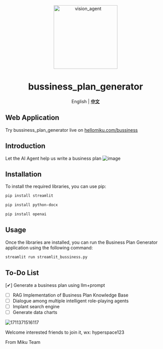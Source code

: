 <div align="center">
    <img alt="vision_agent" height="200px" src="https://hellomiku.com/img/logo.png">

# bussiness_plan_generator
English | [**中文**](https://github.com/GobinFan/bussiness_plan_generator/edit/main/zh_README.md)

</div>
    


## Web Application
Try bussiness_plan_generator live on [hellomiku.com/bussiness](https://hellomiku.com/bussiness/)

## Introduction
Let the AI Agent help us write a business plan
![image](https://github.com/GobinFan/bussiness_plan_generator/assets/126868284/5399371f-1899-4e9a-991b-c48662426c89)

## Installation
To install the required libraries, you can use pip:

```bash
pip install streamlit
```
```bash
pip install python-docx
```
```bash
pip install openai 
```

## Usage
Once the libraries are installed, you can run the Business Plan Generator application using the following command:

```bash
streamlit run streamlit_bussiness.py
```

## To-Do List 
[✔] Generate a business plan using llm+prompt
- [ ] RAG Implementation of Business Plan Knowledge Base
- [ ] Dialogue among multiple intelligent role-playing agents
- [ ] Implant search engine
- [ ] Generate data charts

![1711371516117](https://github.com/GobinFan/bussiness_plan_generator/assets/126868284/d78474dc-1a66-4841-8a64-3e6847308b90)

Welcome interested friends to join it, wx: hyperspace123

From Miku Team
